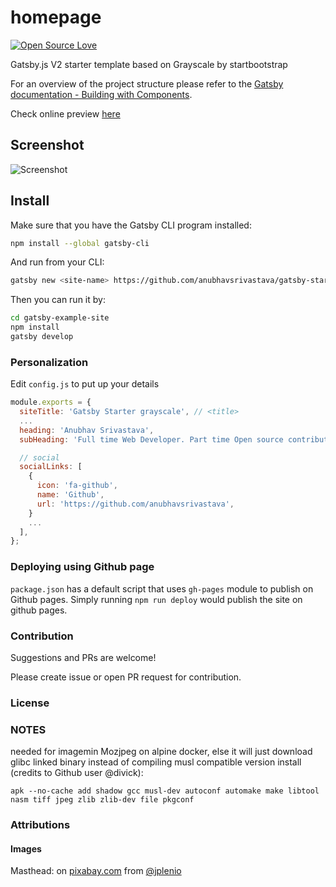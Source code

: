 # homepage
[![Open Source Love](https://badges.frapsoft.com/os/mit/mit.svg?v=102)](LICENSE)

Gatsby.js V2 starter template based on Grayscale by startbootstrap

For an overview of the project structure please refer to the [Gatsby documentation - Building with Components](https://www.gatsbyjs.org/docs/building-with-components/).

Check online preview [here](https://anubhavsrivastava.github.io/gatsby-starter-grayscale/)

## Screenshot

![Screenshot](./src/assets/img/demo.png)

## Install

Make sure that you have the Gatsby CLI program installed:

```sh
npm install --global gatsby-cli
```

And run from your CLI:

```sh
gatsby new <site-name> https://github.com/anubhavsrivastava/gatsby-starter-grayscale
```

Then you can run it by:

```sh
cd gatsby-example-site
npm install
gatsby develop
```

### Personalization

Edit `config.js` to put up your details

```javascript
module.exports = {
  siteTitle: 'Gatsby Starter grayscale', // <title>
  ...
  heading: 'Anubhav Srivastava',
  subHeading: 'Full time Web Developer. Part time Open source contributor  ',

  // social
  socialLinks: [
    {
      icon: 'fa-github',
      name: 'Github',
      url: 'https://github.com/anubhavsrivastava',
    }
    ...
  ],
};

```

### Deploying using Github page

`package.json` has a default script that uses `gh-pages` module to publish on Github pages. Simply running `npm run deploy` would publish the site on github pages.

### Contribution

Suggestions and PRs are welcome!

Please create issue or open PR request for contribution.


### License


### NOTES

needed for imagemin Mozjpeg on alpine docker, else it will just download glibc linked binary instead of compiling musl compatible version install (credits to Github user @divick):

```
apk --no-cache add shadow gcc musl-dev autoconf automake make libtool nasm tiff jpeg zlib zlib-dev file pkgconf
```

### Attributions

#### Images

Masthead: on [pixabay.com](https://pixabay.com/) from [@jplenio](https://www.instagram.com/jplenio/)
